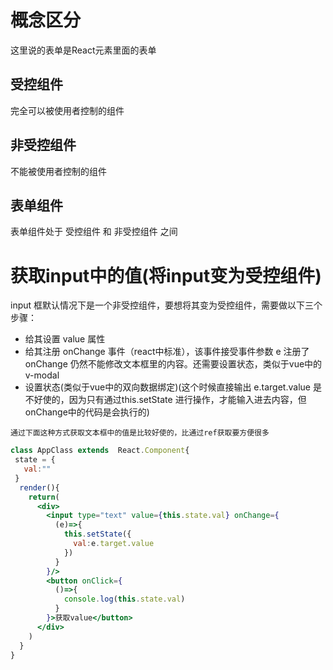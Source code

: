# 概念区分
这里说的表单是React元素里面的表单
## 受控组件
完全可以被使用者控制的组件
## 非受控组件
不能被使用者控制的组件
## 表单组件
表单组件处于 受控组件 和 非受控组件 之间   

# 获取input中的值(将input变为受控组件)
input 框默认情况下是一个非受控组件，要想将其变为受控组件，需要做以下三个步骤：
- 给其设置 value 属性
- 给其注册 onChange 事件（react中标准），该事件接受事件参数 e   注册了onChange 仍然不能修改文本框里的内容。还需要设置状态，类似于vue中的v-modal
- 设置状态(类似于vue中的双向数据绑定)(这个时候直接输出 e.target.value 是不好使的，因为只有通过this.setState 进行操作，才能输入进去内容，但onChange中的代码是会执行的)
```
通过下面这种方式获取文本框中的值是比较好使的，比通过ref获取要方便很多
```
```jsx
class AppClass extends  React.Component{
 state = {
   val:""
 }
  render(){
    return(
      <div>
        <input type="text" value={this.state.val} onChange={
          (e)=>{
            this.setState({
              val:e.target.value
            })
          }
        }/>
        <button onClick={
          ()=>{
            console.log(this.state.val)
          }
        }>获取value</button>
      </div>
    )
  }
}
```

